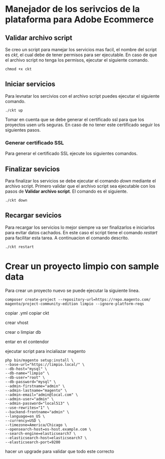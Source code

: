 # Manejador de los serivcios de la plataforma para Adobe Ecommerce

## Validar archivo script

Se creo un script para manejar los servicios mas facil, el nombre del script es *ckt*, el cual debe de tener permisos para ser ejecutable. En caso de que el archivo script no tenga los permisos, ejecutar el siguiente comando.

```
chmod +x ckt
```

## Iniciar servicios

Para levnatar los sercivios con el archivo script puedes ejecutar el siguiente comando.

```
./ckt up
```

Tomar en cuenta que se debe generar el certificado ssl para que los proyectos usen urls seguras. En caso de no tener este certificado seguir los siguientes pasos.

### Generar certificado SSL

Para generar el certificado SSL ejecute los siguientes comandos.

## Finalizar sevicios

Para finalizar los servicios se debe ejecutar el comando *down* mediante el archivo script. Primero validar que el archivo script sea ejecutable con los pasos de **Validar archivo script**. El comando es el siguiente.

```
./ckt down
```

## Recargar sevicios

Para recargar los servicios lo mejor siempre va ser finalizarlos e iniciarlos para evitar datos cachados. En este caso el script tiene el comando *restart* para facilitar esta tarea. A continuacion el comando descrito.

```
./ckt restart
```

# Crear un proyecto limpio con sample data

Para crear un proyecto nuevo se puede ejecutar la siguiente linea.

```
composer create-project --repository-url=https://repo.magento.com/ magento/project-community-edition limpio --ignore-platform-reqs

```

copiar .yml
copiar ckt

crear vhost

crear o limpiar db

entar en el contendor

ejecutar script para incialiazar magento

```
php bin/magento setup:install \
--base-url="https://limpio.local/" \
--db-host="mysql" \
--db-name="limpio" \
--db-user="root" \
--db-password="mysql" \
--admin-firstname="admin" \
--admin-lastname="magento" \
--admin-email="admin@local.com" \
--admin-user="admin" \
--admin-password="local513" \
--use-rewrites="1" \
--backend-frontname="admin" \
--language=en_US \
--currency=USD \
--timezone=America/Chicago \
--opensearch-host=os-host.example.com \
--search-engine=elasticsearch7 \
--elasticsearch-host=elasticsearch7 \
--elasticsearch-port=9200
```


hacer un upgrade para validar que todo este correcto
